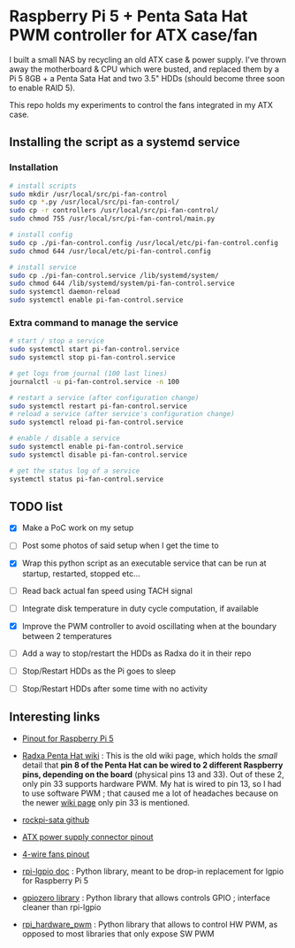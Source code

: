 # Raspberry Pi 5 + Penta Sata Hat PWM controller for ATX case/fan

I built a small NAS by recycling an old ATX case & power supply.
I've thrown away the motherboard & CPU which were busted,
and replaced them by a Pi 5 8GB + a Penta Sata Hat and two 3.5" HDDs (should become three soon to enable RAID 5).

This repo holds my experiments to control the fans integrated in my ATX case.


## Installing the script as a systemd service

### Installation

```sh
# install scripts
sudo mkdir /usr/local/src/pi-fan-control
sudo cp *.py /usr/local/src/pi-fan-control/
sudo cp -r controllers /usr/local/src/pi-fan-control/
sudo chmod 755 /usr/local/src/pi-fan-control/main.py

# install config
sudo cp ./pi-fan-control.config /usr/local/etc/pi-fan-control.config
sudo chmod 644 /usr/local/etc/pi-fan-control.config

# install service
sudo cp ./pi-fan-control.service /lib/systemd/system/
sudo chmod 644 /lib/systemd/system/pi-fan-control.service
sudo systemctl daemon-reload
sudo systemctl enable pi-fan-control.service
```

### Extra command to manage the service

```sh
# start / stop a service
sudo systemctl start pi-fan-control.service
sudo systemctl stop pi-fan-control.service

# get logs from journal (100 last lines)
journalctl -u pi-fan-control.service -n 100

# restart a service (after configuration change)
sudo systemctl restart pi-fan-control.service
# reload a service (after service's configuration change)
sudo systemctl reload pi-fan-control.service

# enable / disable a service
sudo systemctl enable pi-fan-control.service
sudo systemctl disable pi-fan-control.service

# get the status log of a service
systemctl status pi-fan-control.service
```


## TODO list

- [x] Make a PoC work on my setup
- [ ] Post some photos of said setup when I get the time to
- [x] Wrap this python script as an executable service that can be run at startup, restarted, stopped etc...
- [ ] Read back actual fan speed using TACH signal
- [ ] Integrate disk temperature in duty cycle computation, if available
- [x] Improve the PWM controller to avoid oscillating when at the boundary between 2 temperatures
- [ ] Add a way to stop/restart the HDDs as Radxa do it in their repo
- [ ] Stop/Restart HDDs as the Pi goes to sleep
- [ ] Stop/Restart HDDs after some time with no activity


## Interesting links

- [Pinout for Raspberry Pi 5](https://pinout.xyz)
- [Radxa Penta Hat wiki](https://wiki.radxa.com/Penta_SATA_HAT) :
    This is the old wiki page, which holds the _small_ detail that
    **pin 8 of the Penta Hat can be wired to 2 different Raspberry pins, depending on the board** (physical pins 13 and 33).
    Out of these 2, only pin 33 supports hardware PWM.
    My hat is wired to pin 13, so I had to use software PWM ;
    that caused me a lot of headaches because on the newer [wiki page](https://docs.radxa.com/en/accessories/penta-sata-hat/sata-hat-top-board)
    only pin 33 is mentioned.
- [rockpi-sata github](https://github.com/radxa/rockpi-sata)

- [ATX power supply connector pinout](http://www.submm.caltech.edu/kids_html/DesignLog/DesignLog179/MillerMUSICReadoutDocs/Roach%20board/ATX12V_24.pdf)
- [4-wire fans pinout](http://www.pavouk.org/hw/fan/en_fan4wire.html)

- [rpi-lgpio doc](https://rpi-lgpio.readthedocs.io) : Python library, meant to be drop-in replacement for lgpio for Raspberry Pi 5
- [gpiozero library](https://gpiozero.readthedocs.io/en/latest) : Python library that allows controls GPIO ; interface cleaner than rpi-lgpio
- [rpi_hardware_pwm](https://github.com/Pioreactor/rpi_hardware_pwm) : Python library that allows to control HW PWM, as opposed to most libraries that only expose SW PWM
